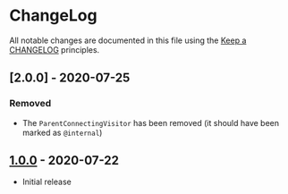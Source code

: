 # ChangeLog

All notable changes are documented in this file using the [Keep a CHANGELOG](https://keepachangelog.com/) principles.

## [2.0.0] - 2020-07-25

### Removed

* The `ParentConnectingVisitor` has been removed (it should have been marked as `@internal`)

## [1.0.0] - 2020-07-22

* Initial release

[1.0.0]: https://github.com/sebastianbergmann/complexity/compare/70ee0ad32d9e2be3f85beffa3e2eb474193f2487...master
